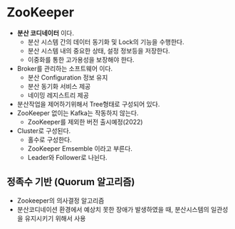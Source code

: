 # ZooKeeper
- **분산 코디네이터** 이다.
    - 분산 시스템 간의 데이터 동기화 및 Lock의 기능을 수행한다.
    - 분산 시스템 내의 중요한 상태, 설정 정보등을 저장한다.
    - 이중화를 통한 고가용성을 보장해야 한다.
- Broker를 관리하는 소프트웨어 이다.
    - 분산 Configuration 정보 유지
    - 분산 동기화 서비스 제공
    - 네이밍 레지스트리 제공
- 분산작업을 제어하기위해서 Tree형태로 구성되어 있다.
- ZooKeeper 없이는 Kafka는 작동하지 않는다.
    - ZooKeeper를 제외한 버전 출시예정(2022)
- Cluster로 구성된다.
  - 홀수로 구성한다. 
  - ZooKeeper Emsemble 이라고 부른다.
  - Leader와 Follower로 나뉜다.
        
    
## 정족수 기반 (Quorum 알고리즘)
- Zookeeper의 의사결정 알고리즘
- 분산코디네이션 환경에서 예상치 못한 장애가 발생하였을 때, 분산시스템의 일관성을 유지시키기 위해서 사용